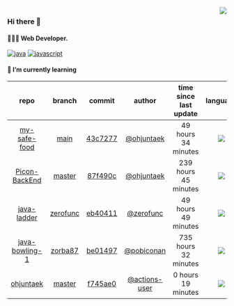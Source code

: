 <img align="right" src="https://github-readme-stats.vercel.app/api?username=ohjuntaek&show_icons=true&hide_title=true" />

### Hi there 👋

#### 🧑🏻‍💻  Web Developer. 

[![java](http://img.shields.io/badge/-java-black?style=flat-square&logo=)](#) 
[![javascript](http://img.shields.io/badge/-javascript-darkgray?style=flat-square&logo=)](#) 


<!--
**ohjuntaek/ohjuntaek** is a ✨ _special_ ✨ repository because its `README.md` (this file) appears on your GitHub profile.

Here are some ideas to get you started:

- 🔭 I’m currently working on ...
- 🌱 I’m currently learning ...
- 👯 I’m looking to collaborate on ...
- 🤔 I’m looking for help with ...
- 💬 Ask me about ...
- 📫 How to reach me: ...
- 😄 Pronouns: ...
- ⚡ Fun fact: ...
-->

#### 🌱 I’m currently learning

| repo | branch | commit | author | time since last update | language |
|:---:|:---:|:---:|:---:|:---:|:---:|
| [my-safe-food](https://github.com/ohjuntaek/my-safe-food) | [main](https://github.com/ohjuntaek/my-safe-food/tree/main) |[43c7277](https://github.com/ohjuntaek/my-safe-food/commit/43c72773232951fef10df10fff146278659be07c) | [@ohjuntaek](https://github.com/ohjuntaek) |49 hours 34 minutes | ![](https://img.shields.io/badge/language-unknown-default.svg?style=flat-square)|
| [Picon-BackEnd](https://github.com/Rayoungji/Picon-BackEnd) | [master](https://github.com/Rayoungji/Picon-BackEnd/tree/master) |[87f490c](https://github.com/Rayoungji/Picon-BackEnd/commit/87f490ccca5b37f4cc1ef1ced654b926c9440439) | [@ohjuntaek](https://github.com/ohjuntaek) |239 hours 45 minutes | ![](https://img.shields.io/badge/language-Java-default.svg?style=flat-square)|
| [java-ladder](https://github.com/ohjuntaek/java-ladder) | [zerofunc](https://github.com/ohjuntaek/java-ladder/tree/zerofunc) |[eb40411](https://github.com/ohjuntaek/java-ladder/commit/eb404117adb045a471596ce47b3b7d24177f96e7) | [@zerofunc](https://github.com/zerofunc) |49 hours 49 minutes | ![](https://img.shields.io/badge/language-Java-default.svg?style=flat-square)|
| [java-bowling-1](https://github.com/ohjuntaek/java-bowling-1) | [zorba87](https://github.com/ohjuntaek/java-bowling-1/tree/zorba87) |[be01497](https://github.com/ohjuntaek/java-bowling-1/commit/be01497328c8d835fb6998ab595de25864bcecf7) | [@pobiconan](https://github.com/pobiconan) |735 hours 32 minutes | ![](https://img.shields.io/badge/language-Java-default.svg?style=flat-square)|
| [ohjuntaek](https://github.com/ohjuntaek/ohjuntaek) | [master](https://github.com/ohjuntaek/ohjuntaek/tree/master) |[f745ae0](https://github.com/ohjuntaek/ohjuntaek/commit/f745ae059c272c4480289e2221e952722d130140) | [@actions-user](https://github.com/actions-user) |0 hours 19 minutes | ![](https://img.shields.io/badge/language-Go-default.svg?style=flat-square)|



